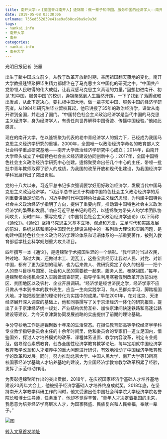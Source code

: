 ```yaml
---
title: 南开大学->【爱国奋斗南开人】逄锦聚：做一辈子知中国、服务中国的经济学人--南开要闻 | nankai.info
date: 2019-05-08 03:30:06
urlname: 735ed552839e41ae9a6b8ca9ba9e9a3d
tags: 
- nankai.info
- 南开大学
- 南开
categories:
- nankai.info
- 南开大学
---
```



光明日报记者  张雁

出生于新中国成立前夕，从教于改革开放新时期，亲历祖国翻天覆地的变化，南开大学教授逄锦聚把毕生精力都倾注在了马克思主义中国化的研究之中。“中国共产党带领人民取得的伟大成就，让我深感马克思主义真理的力量。”回想初进南开、初见“知中国，服务中国”的校训，逄锦聚感到人生豁然开朗，一下子找到了落脚点和出发点，从此下定决心，要扎根中国大地，做一辈子知中国、服务中国的经济学研究者。从1984年研究生毕业留校算起，他已讲授了35年的政治经济学，课堂从南开讲到全国，并走出了国门。“中国特色社会主义政治经济学是当代中国的马克思主义经济学，身为经济学人，有责任向世界解释中国奇迹、传播中国经验。”他如此感言。

现在的南开大学，在以逄锦聚为代表的老中青经济学人的努力下，已经成为我国马克思主义经济学研究的重镇。2000年，全国唯一以政治经济学命名的教育部人文社会科学重点研究基地——南开大学政治经济学研究中心成立；2014年，由南开大学牵头成立了中国特色社会主义经济建设协同创新中心；2017年，全国中国特色社会主义政治经济学研究中心创建。逄锦聚受命出任几个中心的主任，带领一批批中青年教师取得了骄人的成绩，为我国的改革开放和现代化建设，为我国经济学学科发展作出了突出贡献。

党的十八大以来，习近平总书记多次强调要学好用好政治经济学，发展当代中国马克思主义政治经济学。“习近平总书记关于构建中国特色社会主义政治经济学的系列重要讲话是动员令，习近平新时代中国特色社会主义经济思想，为构建中国特色社会主义政治经济学指明了方向，提供了重要内容，推动着中国特色社会主义政治经济学的繁荣和发展。”响应习近平总书记的号召，以逄锦聚为带头人的学术团队协同攻关，历时四年，撰写完成了《中国特色社会主义政治经济学通论》(以下简称《通论》)。《通论》坚持马克思主义基本立场、观点和方法，立足时代和实践发展的前沿，系统总结和阐述中国现代化建设进程中的一系列重大理论和实践问题，是构建中国特色社会主义政治经济学理论体系和话语体系的一部重要著作，被列入教育部哲学社会科学规划重大攻关项目。

四年撰写一本《通论》，是逄锦聚学术报国生涯的一个缩影。“我年轻时当过农民，种过地、淘过大粪，还做过木工、泥瓦工，这些宝贵经历让我对人民、对党、对新中国，都有了更为深刻的理解，也为后来做人、做研究奠定了永久的根基——把个人的奋斗目标与国家、社会和人民的需要统一起来，服务人民、奉献祖国。”每年，逄锦聚都会找机会深入实践做调查研究，指导学生利用寒暑假到改革开放前沿地区、贫困地区以及农村、企业开展调研。“经济学是经世济民之学，经济学家不应只做从书本到书本的教书先生，应当一生向实践学习，向人民群众学习，脚踏祖国大地，才能把殿堂里的理论转化为实践中的成果。”早在2001年，在对北京、天津经济展开深入调查的基础上，他和同事撰写了关于京津经济一体化的研究报告，提出了关于京津经济统一规划、产业结构优势互补、加快京津间快速铁路和高速公路建设等建议，为今天京津冀协同发展战略的实施提供了前期的理论基础。

争分夺秒地工作是逄锦聚数十年来的生活常态。在担任教育部高等学校经济学学科专业教学指导委员会主任的十余年时间里，他和委员会的专家们一道立足国内，借鉴国外，探讨人才培养模式的改革、课程体系设置、教学内容改革，制定专业规范，倡导综合素质教育，创办全国性经济学教育教学论坛，每年定期就中国经济学教育教学改革和人才培养中的重大问题进行研讨，有效地推动了中国经济学教育教学的改革和发展。同时，努力推动北京大学、中国人民大学、南开大学等13所高校国家经济学基础人才培养基地的建设，为全国经济学教育教学改革积累了经验，发挥了示范带动作用。

为表彰逄锦聚所作出的突出贡献，2018年，在庆祝国家经济学基础人才培养基地建设20周年大会上，他被授予经济学基础人才培养终身成就奖。2018年底，在坚持南开大学教学科研工作的同时，他又受邀出任中国社会科学院大学经济学院名誉院长和博士生导师，任务重了，他却不觉得辛苦，“青年人才决定着祖国的未来，我愿意为培养经济学高层次人才，为国家强盛、民族复兴和人民幸福，奉献一辈子。”



![图](http://news.nankai.edu.cn/pic/0/00/35/28/352884_106998.jpg)

[转入文章首发地址](http://news.nankai.edu.cn/nkyw/system/2019/05/08/000449374.shtml)